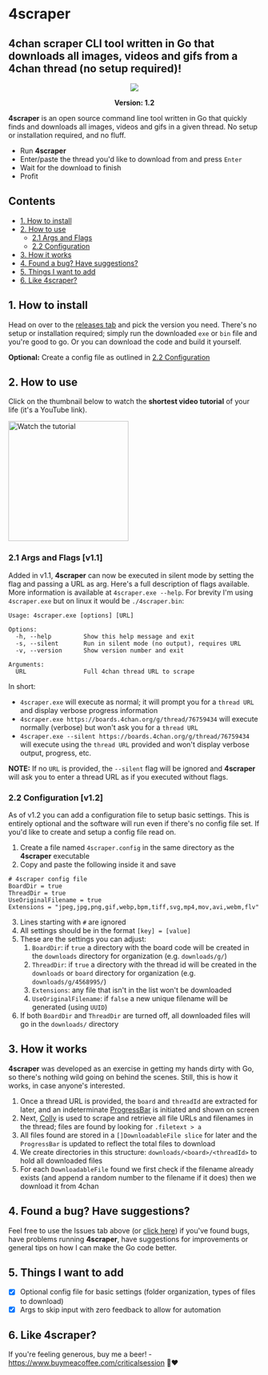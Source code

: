 # 4scraper

## 4chan scraper CLI tool written in Go that downloads all images, videos and gifs from a 4chan thread (no setup required)!

<p align="center">
  <img src="https://github.com/criticalsession/4scraper/blob/feat/config/docs/scraper-main.1_2.png?raw=true" />
</p>

<p align="center"><b>Version: 1.2</b></p>

**4scraper** is an open source command line tool written in Go that quickly finds and downloads all images, videos and gifs in a given thread. No setup or installation required, and no fluff.

* Run **4scraper**
* Enter/paste the thread you'd like to download from and press `Enter`
* Wait for the download to finish
* Profit

## Contents

- [1. How to install](#1-how-to-install)
- [2. How to use](#2-how-to-use)
    - [2.1 Args and Flags](#21-args-and-flags-v11)
    - [2.2 Configuration](#22-configuration-v12)
- [3. How it works](#3-how-it-works)
- [4. Found a bug? Have suggestions?](#4-found-a-bug-have-suggestions)
- [5. Things I want to add](#5-things-i-want-to-add)
- [6. Like 4scraper?](#6-like-4scraper)

## 1. How to install

Head on over to the <a href="https://github.com/criticalsession/4scraper/releases">releases tab</a> and pick the version you need. There's no setup or installation required; simply run the downloaded `exe` or `bin` file and you're good to go. Or you can download the code and build it yourself.

**Optional:** Create a config file as outlined in [2.2 Configuration](#22-configuration-v12)

## 2. How to use

Click on the thumbnail below to watch the **shortest video tutorial** of your life (it's a YouTube link).

<a href="https://www.youtube.com/watch?v=2cLXpOMFGdc" target="_blank">
    <img src="https://img.youtube.com/vi/2cLXpOMFGdc/0.jpg" alt="Watch the tutorial" width="240"/>
</a>

### 2.1 Args and Flags [v1.1]

Added in v1.1, **4scraper** can now be executed in silent mode by setting the flag and passing a URL as arg. Here's a full description of flags available. More information is available at `4scraper.exe --help`. For brevity I'm using `4scraper.exe` but on linux it would be `./4scraper.bin`:

```
Usage: 4scraper.exe [options] [URL]

Options:
  -h, --help         Show this help message and exit
  -s, --silent       Run in silent mode (no output), requires URL
  -v, --version      Show version number and exit

Arguments:
  URL                Full 4chan thread URL to scrape
```

In short:
- `4scraper.exe` will execute as normal; it will prompt you for a `thread URL` and display verbose progress information
- `4scraper.exe https://boards.4chan.org/g/thread/76759434` will execute normally (verbose) but won't ask you for a `thread URL`
- `4scraper.exe --silent https://boards.4chan.org/g/thread/76759434` will execute using the `thread URL` provided and won't display verbose output, progress, etc.

**NOTE:** If no `URL` is provided, the `--silent` flag will be ignored and **4scraper** will ask you to enter a thread URL as if you executed without flags.

### 2.2 Configuration [v1.2]

As of v1.2 you can add a configuration file to setup basic settings. This is entirely optional and the software will run even if there's no config file set. If you'd like to create and setup a config file read on.

1. Create a file named `4scraper.config` in the same directory as the **4scraper** executable
2. Copy and paste the following inside it and save
```
# 4scraper config file
BoardDir = true
ThreadDir = true
UseOriginalFilename = true
Extensions = "jpeg,jpg,png,gif,webp,bpm,tiff,svg,mp4,mov,avi,webm,flv"
```
3. Lines starting with `#` are ignored
4. All settings should be in the format `[key] = [value]`
5. These are the settings you can adjust:
      1. `BoardDir`: if `true` a directory with the board code will be created in the `downloads` directory for organization (e.g. `downloads/g/`)
      2. `ThreadDir`: if `true` a directory with the thread id will be created in the `downloads` or `board` directory for organization (e.g. `downloads/g/4568995/`)
      3. `Extensions`: any file that isn't in the list won't be downloaded
      4. `UseOriginalFilename`: if `false` a new unique filename will be generated (using `UUID`)
6. If both `BoardDir` and `ThreadDir` are turned off, all downloaded files will go in the `downloads/` directory

## 3. How it works

**4scraper** was developed as an exercise in getting my hands dirty with Go, so there's nothing wild going on behind the scenes. Still, this is how it works, in case anyone's interested.

1. Once a thread URL is provided, the `board` and `threadId` are extracted for later, and an indeterminate [ProgressBar](https://github.com/schollz/progressbar/) is initiated and shown on screen
2. Next, [Colly](https://github.com/gocolly/colly) is used to scrape and retrieve all file URLs and filenames in the thread; files are found by looking for `.filetext > a`
3. All files found are stored in a `[]DownloadableFile slice` for later and the `ProgressBar` is updated to reflect the total files to download
4. We create directories in this structure: `downloads/<board>/<threadId>` to hold all downloaded files
5. For each `DownloadableFile` found we first check if the filename already exists (and append a random number to the filename if it does) then we download it from 4chan

## 4. Found a bug? Have suggestions?

Feel free to use the Issues tab above (or [click here](https://github.com/criticalsession/4scraper/issues)) if you've found bugs, have problems running **4scraper**, have suggestions for improvements or general tips on how I can make the Go code better.

## 5. Things I want to add

- [x] Optional config file for basic settings (folder organization, types of files to download)
- [x] Args to skip input with zero feedback to allow for automation

## 6. Like 4scraper?

If you're feeling generous, buy me a beer! - https://www.buymeacoffee.com/criticalsession 🍺❤️
